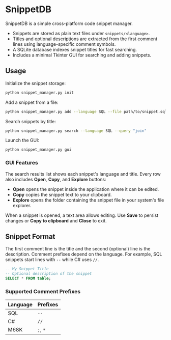 # SnippetDB

SnippetDB is a simple cross-platform code snippet manager.

- Snippets are stored as plain text files under `snippets/<language>`.
 - Titles and optional descriptions are extracted from the first comment lines using language-specific comment symbols.
- A SQLite database indexes snippet titles for fast searching.
- Includes a minimal Tkinter GUI for searching and adding snippets.

## Usage

Initialize the snippet storage:

```bash
python snippet_manager.py init
```

Add a snippet from a file:

```bash
python snippet_manager.py add --language SQL --file path/to/snippet.sql
```

Search snippets by title:

```bash
python snippet_manager.py search --language SQL --query "join"
```

Launch the GUI:

```bash
python snippet_manager.py gui
```

### GUI Features

The search results list shows each snippet's language and title. Every row also
includes **Open**, **Copy**, and **Explore** buttons:

- **Open** opens the snippet inside the application where it can be edited.
- **Copy** copies the snippet text to your clipboard.
- **Explore** opens the folder containing the snippet file in your system's file explorer.

When a snippet is opened, a text area allows editing. Use **Save** to persist
changes or **Copy to clipboard** and **Close** to exit.

## Snippet Format

The first comment line is the title and the second (optional) line is the description. Comment prefixes depend on the language. For example, SQL snippets start lines with `--` while C# uses `//`.

```SQL
-- My Snippet Title
-- Optional description of the snippet
SELECT * FROM table;
```

### Supported Comment Prefixes

| Language | Prefixes |
|----------|----------|
| SQL      | `--`     |
| C#       | `//`     |
| M68K     | `;`, `*` |
